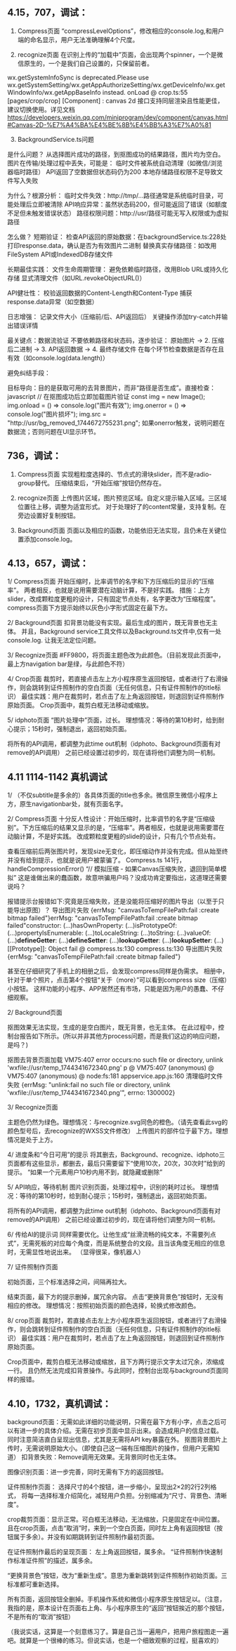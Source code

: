 












## 4.15，707，调试：

1. Compress页面
“compressLevelOptions”，修改相应的console.log,和用户端的命名显示，用户无法准确理解4个尺度。

2. recognize页面
在识别上传的“加载中”页面，会出现两个spinner，一个是微信原生的，一个是我们自己设置的，只保留前者。


wx.getSystemInfoSync is deprecated.Please use wx.getSystemSetting/wx.getAppAuthorizeSetting/wx.getDeviceInfo/wx.getWindowInfo/wx.getAppBaseInfo instead.
onLoad @ crop.ts:55
[pages/crop/crop] [Component] <canvas>: canvas 2d 接口支持同层渲染且性能更佳，建议切换使用。详见文档 https://developers.weixin.qq.com/miniprogram/dev/component/canvas.html#Canvas-2D-%E7%A4%BA%E4%BE%8B%E4%BB%A3%E7%A0%81

3. BackgroundService.ts问题

是什么问题？
从选择图片成功的路径，到抠图成功的结果路径，图片均为空白。
图片在传输/处理过程中丢失，可能是：
临时文件被系统自动清理（如微信/浏览器临时路径）
API返回了空数据但状态码仍为200
本地存储路径权限不足导致文件写入失败

为什么？根源分析：
临时文件失效：http://tmp/...路径通常是系统临时目录，可能处理后立即被清除
API响应异常：虽然状态码200，但可能返回了错误（如额度不足但未触发错误状态）
路径权限问题：http://usr/路径可能无写入权限或为虚拟路径

怎么做？
短期验证：
检查API返回的原始数据：在backgroundService.ts:228处打印response.data，确认是否为有效图片二进制
替换真实存储路径：如改用FileSystem API或IndexedDB存储文件

长期最佳实践：
文件生命周期管理：
避免依赖临时路径，改用Blob URL或持久化存储
显式清理文件（如URL.revokeObjectURL()）

API健壮性：
校验返回数据的Content-Length和Content-Type
捕获response.data异常（如空数据）

日志增强：
记录文件大小（压缩前/后、API返回后）
关键操作添加try-catch并输出错误详情

最关键点：数据流验证
不要依赖路径和状态码，逐步验证：
原始图片 → 2. 压缩后二进制 → 3. API返回数据 → 4. 最终存储文件
在每个环节检查数据是否存在且有效（如console.log(data.length)）

避免纠结手段：

目标导向：目的是获取可用的去背景图片，而非“路径是否生成”。直接检查：
javascript
// 在抠图成功后立即加载图片验证
const img = new Image();
img.onload = () => console.log("图片有效");
img.onerror = () => console.log("图片损坏");
img.src = "http://usr/bg_removed_1744672755231.png";
如果onerror触发，说明问题在数据流；否则问题在UI显示环节。










## 736，调试：
1. Compress页面
实现粗粒度选择的、节点式的滑块slider，而不是radio-group替代。
压缩结束后，“开始压缩”按钮仍然存在。

2. recognize页面
上传图片区域，图片预览区域。自定义提示输入区域。三区域位置往上移，调整为适宜形式。
对于处理好了的content常量，支持复制。在旁边设置好复制按钮。

3. Background页面
页面以及相应的函数，功能依旧无法实现，且仍未在关键位置添加console.log。



## 4.13，657，调试：

1/ Compress页面
开始压缩时，比率调节的名字和下方压缩后的显示的“压缩率”。
两者相反，也就是说用需要潜在动脑计算，不是好实践。
措施：上方slider，改成颗粒度更粗的设计，只有固定节点处有，名字更改为“压缩程度”。
compress页面下方提示始终以灰色小字形式固定在最下方。

2/ Background页面
扣背景功能没有实现。最后生成的图片，既无背景也无主体。
并且，Background service工具文件以及Background.ts文件中,仅有一处console.log.
让我无法定位问题。

3/ Recognize页面
#FF9800，将页面主题色改为此颜色。（目前发现此页面中，最上方navigation bar是绿，与此颜色不符）

4/ Crop页面
裁剪时，若直接点击左上方小程序原生返回按钮，或者进行了右滑操作，则会跳转到证件照制作的空白页面（无任何信息，只有证件照制作的title标识）
最佳实践：用户在裁剪时，若点击了左上角返回按钮，则退回到证件照制作原始页面。
Crop页面中，裁剪白框无法移动或缩放。

5/ idphoto页面
“图片处理中”页面，过长。
理想情况：等待的第10秒时，给到耐心提示；15秒时，强制退出，返回初始页面。

将所有的API调用，都调整为此time out机制（idphoto、Background页面有对remove的API调用）
之前已经设置过初步的，现在请将他们调整为同一机制。



## 4.11  1114-1142  真机调试

1/ （不仅subtitle是多余的）各具体页面的title也多余。微信原生微信小程序上方，原生navigationbar处，就有页面名字。


2/ Compress页面
十分反人性设计：开始压缩时，比率调节的名字是“压缩级别”。下方压缩后的结果又显示的是，“压缩率”。两者相反，也就是说用需要潜在动脑计算，不是好实践。
改成颗粒度更粗的slide的设计，只有几个节点处有。

查看压缩前后两张图片时，发现size无变化，即压缩动作并没有完成。但从始至终并没有给到提示，也就是说用户被蒙骗了。
Compress.ts 141行，handleCompressionError() “// 模拟压缩 - 如果Canvas压缩失败，退回到简单模拟”
这是谁做出来的蠢函数，故意哄骗用户吗？没成功肯定要指出，这道理还需要说吗？

报错提示台报错如下:究竟是压缩失败，还是没能将压缩好的图片导出（以至于只能导出原图）？
导出图片失败 {errMsg: "canvasToTempFilePath:fail :create bitmap failed"}errMsg: "canvasToTempFilePath:fail :create bitmap failed"constructor: (...)hasOwnProperty: (...)isPrototypeOf: (...)propertyIsEnumerable: (...)toLocaleString: (...)toString: (...)valueOf: (...)__defineGetter__: (...)__defineSetter__: (...)__lookupGetter__: (...)__lookupSetter__: (...)[[Prototype]]: Object
fail @ compress.ts:130
compress.ts:130 导出图片失败 {errMsg: "canvasToTempFilePath:fail :create bitmap failed"}

甚至在仔细研究了手机上的相册之后，会发现compress同样是伪需求。
相册中，针对于单个照片，点击第4个按钮“关于（more）”可以看到compress size（压缩）小按钮。
这样功能的小程序、APP居然还有市场，只能是因为用户的愚蠢、不仔细观察。

2/ Background页面

抠图效果无法实现，生成的是空白图片，既无背景，也无主体。
在此过程中，控制台报告如下所示。(所以并非其他方process问题，而是我们这边的响应问题，是吗？)

抠图去背景页面加载
VM75:407 error occurs:no such file or directory, unlink 'wxfile://usr/temp_1744341672340.png' p @ VM75:407
(anonymous) @ VM75:407
(anonymous) @ node:fs:181
appservice.app.js:160 清理临时文件失败 {errMsg: "unlink:fail no such file or directory, unlink 'wxfile://usr/temp_1744341672340.png'", errno: 1300002}


3/ Recognize页面

主题色仍然为绿色。理想情况：与recognize.svg同色的橙色。（请先查看此svg的颜色型号后，去recognize的WXSS文件修改）
上传图片的部件位于最下方。理想情况是处于上方。



4/ 进度条和“今日可用”的提示
将其删去，Background、recognize、idphoto三页面都有这些显示，都删去，最后只需要留下“使用10次，20次，30次时”给到的提示。
“如果一个元素用户10秒内用不到，就隐藏或删除”


5/ API响应，等待机制
图片识别页面，处理过程中，识别的耗时过长。
理想情况：等待的第10秒时，给到耐心提示；15秒时，强制退出，返回初始页面。

将所有的API调用，都调整为此time out机制（idphoto、Background页面有对remove的API调用）
之前已经设置过初步的，现在请将他们调整为同一机制。

6/ 传给AI的提示词
同样需要优化。让他生成“丝滑流畅的纯文本，不需要列点式”，无需死板的对应每个角度，而是系统整合的文段。且当该角度无相应的信息时，无需显性地说出来。
（显得很呆，像机器人）


7/ 证件照制作页面

初始页面，三个标准选择之间，间隔再拉大。

结束页面，最下方的提示删掉，属冗余内容。
点击“更换背景色”按钮时，无没有相应的修改。
理想情况：按照初始页面的颜色选择，轮换式修改颜色。

8/ crop页面
裁剪时，若直接点击左上方小程序原生返回按钮，或者进行了右滑操作，则会跳转到证件照制作的空白页面（无任何信息，只有证件照制作的title标识）
最佳实践：用户在裁剪时，若点击了左上角返回按钮，则退回到证件照制作原始页面。

Crop页面中，裁剪白框无法移动或缩放，且下方两行提示文字太过冗余，浓缩成一行。
且仍然无法完成扣背景操作。与此同时，控制台出现与background页面同样的报错。





## 4.10，1732，真机调试：

background页面：无需如此详细的功能说明，只需在最下方有小字，点击之后可以有进一步的具体介绍。无需在初步页面中显示出来。会造成用户的信息过载。
同时注意简洁直白呈现出信息，尤其是无需将API key暴露在外。
抠图背景图片上传时，无需说明原始大小。（即使自己这一端有压缩图片的操作，但用户无需知道）
扣背景失败：Remove调用无效果。无背景同时也无主体。


图像识别页面：进一步完善，同时无需有下方的返回按钮。

证件照制作页面：
选择尺寸的4个按钮，进一步缩小，呈现出2×2的2行2列格式，
将每一选择标准介绍简化，减轻用户负担。分别缩减为“尺寸、背景色、清晰度”。

crop裁剪页面：显示正常。可白框无法移动，无法缩放，只是固定在中间位置。
且在crop页面，点击“取消”时，来到一个空白页面，同时左上角有返回按钮（按钮属于多余）。并没有如期跳转到证件照制作最初页面。

在证件照制作最后的呈现页面：
左上角返回按钮，属多余。
“证件照制作快速制作标准证件照”的描述，属多余。

“更换背景色”按钮，改为“重新生成”。意思为重新跳转到证件照制作初始页面。三标准都可重新选择。

所有页面，返回按钮全删掉。手机操作系统和微信小程序原生按钮足以。（注意，我指的是，原本设计在页面右上角、与小程序原生的“返回”按钮挨近的那个按钮，不是所有的“取消”按钮）

（我说实话，这算是一个刻意练习了。算是自己当一遍用户，把用户旅程图走一遍吧。就算是一个很棒的练习。但说实话，也是一个细致观察的过程，挺喜欢的）

